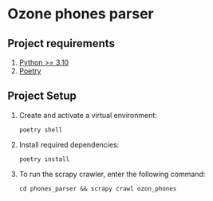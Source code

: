 # Ozone phones parser
## Project requirements
1. [Python >= 3.10](https://python.org/downloads/)
2. [Poetry](https://pypi.org/project/poetry/) 
## Project Setup
1. Create and activate a virtual environment:

    ```shell
   poetry shell
   ```
2. Install required dependencies:

   ```shell
   poetry install
   ```
3. To run the scrapy crawler, enter the following command:

   ```shell
   cd phones_parser && scrapy crawl ozon_phones
   ```